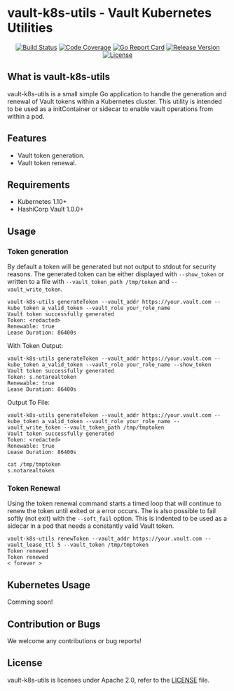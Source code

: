 # vault-k8s-utils - Vault Kubernetes Utilities
<p align="center">
<p align="center">
<a href="https://circleci.com/gh/EquityZen/vault-k8s-utils"><img src="https://circleci.com/gh/EquityZen/vault-k8s-utils.svg?style=svg" alt="Build Status"></a>
<a href="https://codecov.io/gh/EquityZen/vault-k8s-utils/branch/master"><img src="https://codecov.io/gh/EquityZen/vault-k8s-utils/branch/master/graph/badge.svg" alt="Code Coverage"></a>
<a href="https://goreportcard.com/report/EquityZen/vault-k8s-utils"><img src="https://goreportcard.com/badge/github.com/EquityZen/vault-k8s-utils" alt="Go Report Card"></a>
<a href="https://github.com/EquityZen/vault-k8s-utils/releases/latest"><img src="https://img.shields.io/github/v/tag/EquityZen/vault-k8s-utils?sort=semver" alt="Release Version"></a>
<a href="LICENSE"><img src="https://img.shields.io/github/license/EquityZen/vault-k8s-utils" alt="License"></a></p>
</p>

## What is vault-k8s-utils
vault-k8s-utils is a small simple Go application to handle the generation and renewal of Vault tokens within a Kubernetes cluster.  This utility is intended to be used as a initContainer or sidecar to enable vault operations from within a pod.

## Features
  * Vault token generation.
  * Vault token renewal.

## Requirements
  * Kubernetes 1.10+
  * HashiCorp Vault 1.0.0+

## Usage

### Token generation
By default a token will be generated but not output to stdout for security reasons.  The generated token can be either displayed with `--show_token` or written to a file with `--vault_token_path /tmp/token` and `--vault_write_token`.
```
vault-k8s-utils generateToken --vault_addr https://your.vault.com --kube_token a_valid_token --vault_role your_role_name
Vault token successfully generated
Token: <redacted>
Renewable: true
Lease Duration: 86400s
```
With Token Output:
```
vault-k8s-utils generateToken --vault_addr https://your.vault.com --kube_token a_valid_token --vault_role your_role_name --show_token
Vault token successfully generated
Token: s.notarealtoken
Renewable: true
Lease Duration: 86400s
```
Output To File:
```
vault-k8s-utils generateToken --vault_addr https://your.vault.com --kube_token a_valid_token --vault_role your_role_name --vault_write_token --vault_token_path /tmp/tmptoken
Vault token successfully generated
Token: <redacted>
Renewable: true
Lease Duration: 86400s

cat /tmp/tmptoken 
s.notarealtoken
```

### Token Renewal
Using the token renewal command starts a timed loop that will continue to renew the token until exited or a error occurs.  The is also possible to fail softly (not exit) with the `--soft_fail` option.  This is indented to be used as a sidecar in a pod that needs a constantly valid Vault token.
```
vault-k8s-utils renewToken --vault_addr https://your.vault.com --vault_lease_ttl 5 --vault_token /tmp/tmptoken 
Token renewed
Token renewed
< forever >
```

## Kubernetes Usage
Comming soon!

## Contribution or Bugs
We welcome any contributions or bug reports!

## License
vault-k8s-utils is licenses under Apache 2.0, refer to the [LICENSE](LICENSE) file.